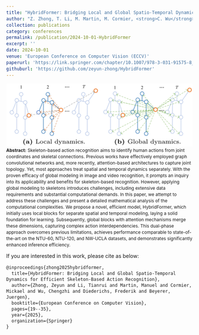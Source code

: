 ```yaml
---
title: "HybridFormer: Bridging Local and Global Spatio-Temporal Dynamics for Efficient Skeleton-Based Action Recognition"
author: "Z. Zhong, T. Li, M. Martin, M. Cormier, <strong>C. Wu</strong>, F. Diederichs, J. Beyerer "
collection: publications
category: conferences
permalink: /publication/2024-10-01-HybridFormer
excerpt: ''
date: 2024-10-01
venue: 'European Conference on Computer Vision (ECCV)'
paperurl: 'https://link.springer.com/chapter/10.1007/978-3-031-91575-8_2'
githuburl: 'https://github.com/zeyun-zhong/HybridFormer'
---
```


<img src="../images/teasers/teaser_HybridFormer.png" alt="teaser_APES" style="display: block; margin: auto;">

<span style="font-size: 0.85em;">
<b>Abstract:</b> Skeleton-based action recognition aims to identify human actions from joint coordinates and skeletal connections. Previous works have effectively employed graph convolutional networks and, more recently, attention-based architectures to capture joint topology. Yet, most approaches treat spatial and temporal dynamics separately. With the proven efficacy of global modeling in image and video recognition, it prompts an inquiry into its applicability and benefits for skeleton-based recognition. However, applying global modeling to skeletons introduces challenges, including extensive data requirements and substantial computational demands. In this paper, we attempt to address these challenges and present a detailed mathematical analysis of the computational complexities. We propose a novel, efficient model, HybridFormer, which initially uses local blocks for separate spatial and temporal modeling, laying a solid foundation for learning. Subsequently, global blocks with attention mechanisms merge these dimensions, capturing complex action interdependencies. This dual-phase approach overcomes previous limitations, achieves performance comparable to state-of-the-art on the NTU-60, NTU-120, and NW-UCLA datasets, and demonstrates significantly enhanced inference efficiency.
</span>

If you are interested in this work, please cite as below:

```text
@inproceedings{zhong2025hybridformer,
  title={HybridFormer: Bridging Local and Global Spatio-Temporal Dynamics for Efficient Skeleton-Based Action Recognition},
  author={Zhong, Zeyun and Li, Tianrui and Martin, Manuel and Cormier, Mickael and Wu, Chengzhi and Diederichs, Frederik and Beyerer, Juergen},
  booktitle={European Conference on Computer Vision},
  pages={19--35},
  year={2025},
  organization={Springer}
}
```
